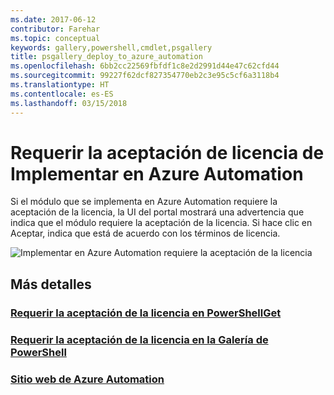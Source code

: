 ```yaml
---
ms.date: 2017-06-12
contributor: Farehar
ms.topic: conceptual
keywords: gallery,powershell,cmdlet,psgallery
title: psgallery_deploy_to_azure_automation
ms.openlocfilehash: 6bb2cc22569fbfdf1c8e2d2991d44e47c62cfd44
ms.sourcegitcommit: 99227f62dcf827354770eb2c3e95c5cf6a3118b4
ms.translationtype: HT
ms.contentlocale: es-ES
ms.lasthandoff: 03/15/2018
---
```

<a name="require-license-acceptance-on-deploy-to-azure-automation"></a>Requerir la aceptación de licencia de Implementar en Azure Automation
===========================

Si el módulo que se implementa en Azure Automation requiere la aceptación de la licencia, la UI del portal mostrará una advertencia que indica que el módulo requiere la aceptación de la licencia. Si hace clic en Aceptar, indica que está de acuerdo con los términos de licencia.


![Implementar en Azure Automation requiere la aceptación de la licencia](Images/DeployToAzureAutomationRequireLicenseAcceptanceDisclaimer.png)


## <a name="more-details"></a>Más detalles
### <a name="require-license-acceptance-in-powershellgetpsgetmodulerequirelicenseacceptancemd"></a>[Requerir la aceptación de la licencia en PowerShellGet](../psget/module/RequireLicenseAcceptance.md)
### <a name="require-license-acceptance-in-powershell-gallerypsgalleryrequireslicenseacceptancemd"></a>[Requerir la aceptación de la licencia en la Galería de PowerShell](psgallery_requires_license_acceptance.md)
### <a name="azure-automation-websitehttpazuremicrosoftcomservicesautomation"></a>[Sitio web de Azure Automation](http://azure.microsoft.com/services/automation/)

